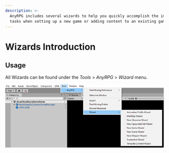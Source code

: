 ```yaml
---
description: >-
  AnyRPG includes several wizards to help you quickly accomplish the important
  tasks when setting up a new game or adding content to an existing game.
---
```


# Wizards Introduction

## Usage

All Wizards can be found under the _Tools_ > _AnyRPG_ > _Wizard_ menu.

![](<../.gitbook/assets/image (5).png>)

